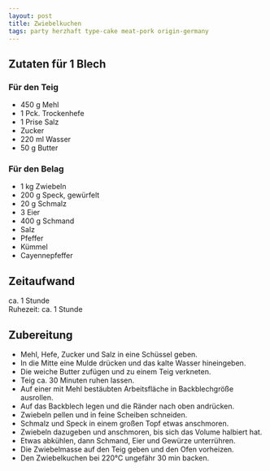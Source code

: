 ```yaml
---
layout: post
title: Zwiebelkuchen
tags: party herzhaft type-cake meat-pork origin-germany
---
```


## Zutaten für 1 Blech
### Für den Teig  
* 450 g Mehl  
* 1 Pck. Trockenhefe  
* 1 Prise Salz  
* Zucker  
* 220 ml Wasser  
* 50 g Butter  

### Für den Belag
* 1 kg Zwiebeln  
* 200 g Speck, gewürfelt  
* 20 g Schmalz  
* 3 Eier  
* 400 g Schmand  
* Salz  
* Pfeffer  
* Kümmel  
* Cayennepfeffer  

## Zeitaufwand
ca. 1 Stunde  
Ruhezeit: ca. 1 Stunde  

## Zubereitung
* Mehl, Hefe, Zucker und Salz in eine Schüssel geben. 
* In die Mitte eine Mulde drücken und das kalte Wasser hineingeben. 
* Die weiche Butter zufügen und zu einem Teig verkneten. 
* Teig ca. 30 Minuten ruhen lassen. 
* Auf einer mit Mehl bestäubten Arbeitsfläche in Backblechgröße ausrollen. 
* Auf das Backblech legen und die Ränder nach oben andrücken. 
* Zwiebeln pellen und in feine Scheiben schneiden. 
* Schmalz und Speck in einem großen Topf etwas anschmoren. 
* Zwiebeln dazugeben und anschmoren, bis sich das Volume halbiert hat. 
* Etwas abkühlen, dann Schmand, Eier und Gewürze unterrühren. 
* Die Zwiebelmasse auf den Teig geben und den Ofen vorheizen. 
* Den Zwiebelkuchen bei 220°C ungefähr 30 min backen.
